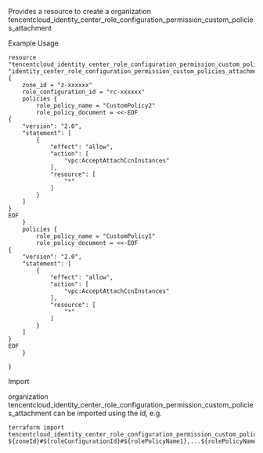 Provides a resource to create a organization tencentcloud_identity_center_role_configuration_permission_custom_policies_attachment

Example Usage

```hcl
resource "tencentcloud_identity_center_role_configuration_permission_custom_policies_attachment" "identity_center_role_configuration_permission_custom_policies_attachment" {
    zone_id = "z-xxxxxx"
    role_configuration_id = "rc-xxxxxx"
    policies {
        role_policy_name = "CustomPolicy2"
        role_policy_document = <<-EOF
{
    "version": "2.0",
    "statement": [
        {
            "effect": "allow",
            "action": [
                "vpc:AcceptAttachCcnInstances"
            ],
            "resource": [
                "*"
            ]
        }
    ]
}
EOF
    }
    policies {
        role_policy_name = "CustomPolicy1"
        role_policy_document = <<-EOF
{
    "version": "2.0",
    "statement": [
        {
            "effect": "allow",
            "action": [
                "vpc:AcceptAttachCcnInstances"
            ],
            "resource": [
                "*"
            ]
        }
    ]
}
EOF
    }
    
}
```

Import

organization tencentcloud_identity_center_role_configuration_permission_custom_policies_attachment can be imported using the id, e.g.

```
terraform import tencentcloud_identity_center_role_configuration_permission_custom_policies_attachment.identity_center_role_configuration_permission_custom_policies_attachment ${zoneId}#${roleConfigurationId}#${rolePolicyName1},...${rolePolicyNameN}
```
